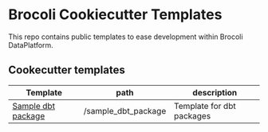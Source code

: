 # Brocoli Cookiecutter Templates

This repo contains public templates to ease development within Brocoli DataPlatform.


## Cookecutter templates

| Template               | path                    | description                            |
|----------------------------------------------------|-------------------------|----------------------------------------|
| [Sample dbt package](sample_dbt_package/README.md) | /sample_dbt_package     | Template for dbt packages     |